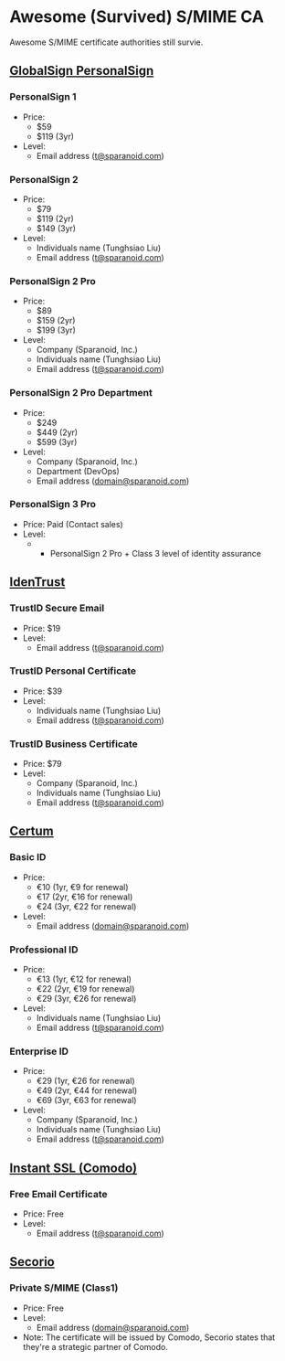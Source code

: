 # Awesome (Survived) S/MIME CA

Awesome S/MIME certificate authorities still survie.

## [GlobalSign PersonalSign](https://www.globalsign.com/en/secure-email/)

### PersonalSign 1

- Price: 
  - $59
  - $119 (3yr)
- Level:
  - Email address (t@sparanoid.com)

### PersonalSign 2

- Price: 
  - $79
  - $119 (2yr)
  - $149 (3yr)
- Level: 
  - Individuals name (Tunghsiao Liu)
  - Email address (t@sparanoid.com)

### PersonalSign 2 Pro

- Price: 
  - $89
  - $159 (2yr)
  - $199 (3yr)
- Level: 
  - Company (Sparanoid, Inc.)
  - Individuals name (Tunghsiao Liu)
  - Email address (t@sparanoid.com)

### PersonalSign 2 Pro Department

- Price:
  - $249
  - $449 (2yr)
  - $599 (3yr)
- Level: 
  - Company (Sparanoid, Inc.)
  - Department (DevOps)
  - Email address (domain@sparanoid.com)

### PersonalSign 3 Pro

- Price: Paid (Contact sales)
- Level: 
  - * PersonalSign 2 Pro + Class 3 level of identity assurance

## [IdenTrust](https://www.identrust.com/certificates/trustid.html)

### TrustID Secure Email

- Price: $19
- Level:
  - Email address (t@sparanoid.com)

### TrustID Personal Certificate

- Price: $39
- Level: 
  - Individuals name (Tunghsiao Liu)
  - Email address (t@sparanoid.com)

### TrustID Business Certificate

- Price: $79
- Level: 
  - Company (Sparanoid, Inc.)
  - Individuals name (Tunghsiao Liu)
  - Email address (t@sparanoid.com)

## [Certum](https://en.sklep.certum.pl/data-safety/id-certificates.html)

### Basic ID

- Price:
  - €10 (1yr, €9 for renewal)
  - €17 (2yr, €16 for renewal)
  - €24 (3yr, €22 for renewal)
- Level:
  - Email address (domain@sparanoid.com)

### Professional ID

- Price:
  - €13 (1yr, €12 for renewal)
  - €22 (2yr, €19 for renewal)
  - €29 (3yr, €26 for renewal)
- Level: 
  - Individuals name (Tunghsiao Liu)
  - Email address (t@sparanoid.com)

### Enterprise ID

- Price:
  - €29 (1yr, €26 for renewal)
  - €49 (2yr, €44 for renewal)
  - €69 (3yr, €63 for renewal)
- Level: 
  - Company (Sparanoid, Inc.)
  - Individuals name (Tunghsiao Liu)
  - Email address (t@sparanoid.com)

## [Instant SSL (Comodo)](https://www.instantssl.com/ssl-certificate-products/free-email-certificate.html)

### Free Email Certificate

- Price: Free
- Level: 
  - Email address (t@sparanoid.com)

## [Secorio](https://www.secorio.com/en/)

### Private S/MIME (Class1)

- Price: Free
- Level:
  - Email address (domain@sparanoid.com)
- Note: The certificate will be issued by Comodo, Secorio states that they're a strategic partner of Comodo.
